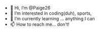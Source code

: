 - 👋 Hi, I’m @Paige26
- 👀 I’m interested in coding(duh), sports, 
- 🌱 I’m currently learning ... anything I can
- 📫 How to reach me... don't!

<!---
Paige26/Paige26 is a ✨ special ✨ repository because its `README.md` (this file) appears on your GitHub profile.
You can click the Preview link to take a look at your changes.
--->
